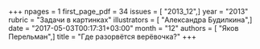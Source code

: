 +++
npages = 1
first_page_pdf = 34
issues = [ "2013_12",]
year = "2013"
rubric = "Задачи в картинках"
illustrators = [ "Александра Будилкина",]
date = "2017-05-03T00:17:31+03:00"
month = "12"
authors = [ "Яков Перельман",]
title = "Где разорвётся верёвочка?"
+++
